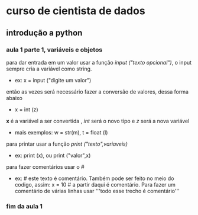 # curso de cientista de dados 
## introdução a python
### aula 1 parte 1, variáveis e objetos 
para dar entrada em um valor usar a função _input ("texto opcional")_, o input sempre cria a variável como string.
  * ex: x = input ("digite um valor")

então as vezes será necessário fazer a conversão de valores, dessa forma abaixo
  * x = int (z)

**x** é a variável a ser convertida , _int_ será o novo tipo e _z_ será a nova variável
  * mais exemplos: w = str(m), t = float (l)

para printar usar a função _print ("texto",variaveis)_
  * ex: print (x), ou  print ("valor",x)

para fazer comentários usar o _#_
  * ex: # este texto é comentário. Também pode ser feito no meio do codigo, assim: x = 10 # a partir daqui é comentário. Para fazer um comentário de várias linhas usar '''todo esse trecho é comentário'''

### fim da aula 1

